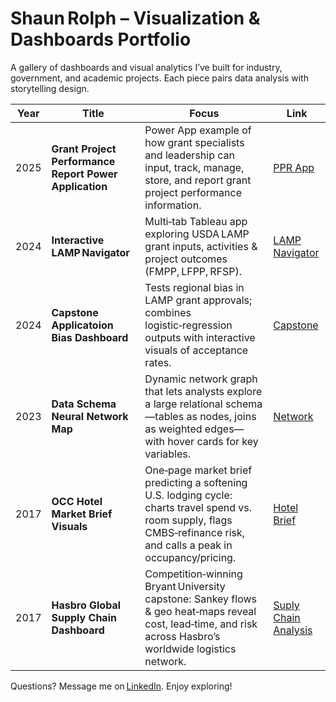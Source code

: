 # Shaun Rolph – Visualization & Dashboards Portfolio

A gallery of dashboards and visual analytics I’ve built for industry, government, and academic projects.  Each piece pairs data analysis with storytelling design.

| Year | Title | Focus | Link |
|------|-------|-------|------|
| 2025 | **Grant Project Performance Report Power Application** | Power App example of how grant specialists and leadership can input, track, manage, store, and report grant project performance information. | [PPR App](https://github.com/ShaunCRolph/Dashboard-and-Visualizations-Repo/blob/main/Grant%20Project%20Performance%20Report%20Power%20Application.pdf) |
| 2024 | **Interactive LAMP Navigator** | Multi‑tab Tableau app exploring USDA LAMP grant inputs, activities & project outcomes (FMPP, LFPP, RFSP). | [LAMP Navigator](https://publicdashboards.dl.usda.gov/#/site/MRP_PUB/views/LAMPNavigator_17084589181540/AwardDashboard) |
| 2024 | **Capstone Applicatoion Bias Dashboard** | Tests regional bias in LAMP grant approvals; combines logistic‑regression outputs with interactive visuals of acceptance rates. | [Capstone](https://github.com/ShaunCRolph/Dashboard-and-Visualizations-Repo/blob/main/Capstone%20Application%20Bias%20Dashboard.pdf) |
| 2023 | **Data Schema Neural Network Map** | Dynamic network graph that lets analysts explore a large relational schema—tables as nodes, joins as weighted edges—with hover cards for key variables. | [Network](https://github.com/ShaunCRolph/Dashboard-and-Visualizations-Repo/blob/main/Data%20Schema%20Neural%20Network%20Map.pdf) |
| 2017 | **OCC Hotel Market Brief Visuals** | One‑page market brief predicting a softening U.S. lodging cycle: charts travel spend vs. room supply, flags CMBS‑refinance risk, and calls a peak in occupancy/pricing. | [Hotel Brief](https://github.com/ShaunCRolph/Dashboard-and-Visualizations-Repo/blob/main/OCC%20Hotel%20Draft.pdf) |
| 2017 | **Hasbro Global Supply Chain Dashboard** | Competition‑winning Bryant University capstone: Sankey flows & geo heat‑maps reveal cost, lead‑time, and risk across Hasbro’s worldwide logistics network. | [Suply Chain Analysis](https://github.com/ShaunCRolph/Dashboard-and-Visualizations-Repo/blob/main/Hasbro%20Supply%20Chain%20Analysis.pdf) |

Questions? Message me on [LinkedIn](https://www.linkedin.com/in/shaun-rolph-79692b74/).  Enjoy exploring!
